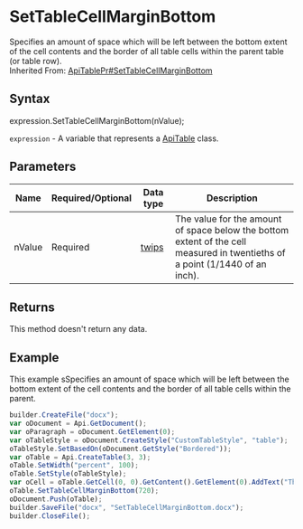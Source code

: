 # SetTableCellMarginBottom

Specifies an amount of space which will be left between the bottom extent of the cell contents and the border of all table cells within the parent table (or table row).<br>Inherited From: [ApiTablePr#SetTableCellMarginBottom](../../ApiTablePr/Methods/SetTableCellMarginBottom.md)

## Syntax

expression.SetTableCellMarginBottom(nValue);

`expression` - A variable that represents a [ApiTable](../ApiTable.md) class.

## Parameters

| **Name** | **Required/Optional** | **Data type** | **Description** |
| ------------- | ------------- | ------------- | ------------- |
| nValue | Required | [twips](../../../Enumerations/twips.md)  | The value for the amount of space below the bottom extent of the cell measured in twentieths of a point (1/1440 of an inch). |

## Returns

This method doesn't return any data.

## Example

This example sSpecifies an amount of space which will be left between the bottom extent of the cell contents and the border of all table cells within the parent.

```javascript
builder.CreateFile("docx");
var oDocument = Api.GetDocument();
var oParagraph = oDocument.GetElement(0);
var oTableStyle = oDocument.CreateStyle("CustomTableStyle", "table");
oTableStyle.SetBasedOn(oDocument.GetStyle("Bordered"));
var oTable = Api.CreateTable(3, 3);
oTable.SetWidth("percent", 100);
oTable.SetStyle(oTableStyle);
var oCell = oTable.GetCell(0, 0).GetContent().GetElement(0).AddText("This is just a sample text to show that the bottom cell margin is 36 points.");
oTable.SetTableCellMarginBottom(720);
oDocument.Push(oTable);
builder.SaveFile("docx", "SetTableCellMarginBottom.docx");
builder.CloseFile();
```
